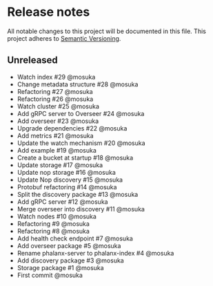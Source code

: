 # Release notes
All notable changes to this project will be documented in this file.
This project adheres to [Semantic Versioning](http://semver.org/).

## Unreleased
- Watch index #29 @mosuka
- Change metadata structure #28 @mosuka
- Refactoring #27 @mosuka
- Refactoring #26 @mosuka
- Watch cluster #25 @mosuka
- Add gRPC server to Overseer #24 @mosuka
- Add overseer #23 @mosuka
- Upgrade dependencies #22 @mosuka
- Add metrics #21 @mosuka
- Update the watch mechanism #20 @mosuka
- Add example #19 @mosuka
- Create a bucket at startup #18 @mosuka
- Update storage #17 @mosuka
- Update nop storage #16 @mosuka
- Update Nop discovery #15 @mosuka
- Protobuf refactoring #14 @mosuka
- Split the discovery package #13 @mosuka
- Add gRPC server #12 @mosuka
- Merge overseer into discovery #11 @mosuka
- Watch nodes #10 @mosuka
- Refactoring #9 @mosuka
- Refactoring #8 @mosuka
- Add health check endpoint #7 @mosuka
- Add overseer package #5 @mosuka
- Rename phalanx-server to phalanx-index #4 @mosuka
- Add discovery package #3 @mosuka
- Storage package #1 @mosuka
- First commit @mosuka
